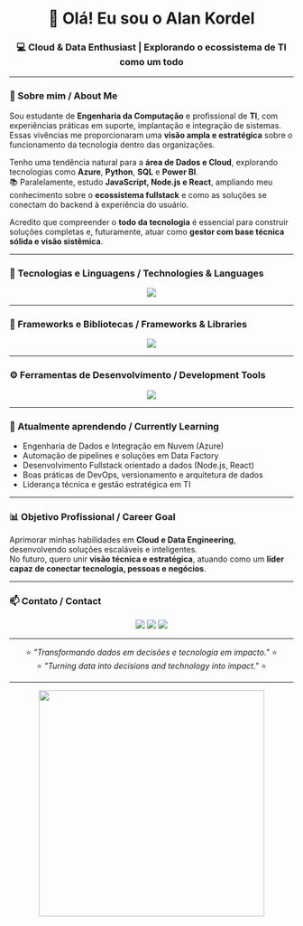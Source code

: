 <h1 align="center">👋 Olá! Eu sou o Alan Kordel</h1>
<h3 align="center">💻 Cloud & Data Enthusiast | Explorando o ecossistema de TI como um todo</h3>

---

### 🚀 Sobre mim / About Me

Sou estudante de **Engenharia da Computação** e profissional de **TI**, com experiências práticas em suporte, implantação e integração de sistemas.  
Essas vivências me proporcionaram uma **visão ampla e estratégica** sobre o funcionamento da tecnologia dentro das organizações.  

Tenho uma tendência natural para a **área de Dados e Cloud**, explorando tecnologias como **Azure**, **Python**, **SQL** e **Power BI**.  
📚 Paralelamente, estudo **JavaScript, Node.js e React**, ampliando meu conhecimento sobre o **ecossistema fullstack** e como as soluções se conectam do backend à experiência do usuário.

Acredito que compreender o **todo da tecnologia** é essencial para construir soluções completas e, futuramente, atuar como **gestor com base técnica sólida e visão sistêmica**.

---

### 🧠 Tecnologias e Linguagens / Technologies & Languages

<p align="center">
  <img src="https://skillicons.dev/icons?i=python,mysql,js,c,cpp" />
</p>

---

### 🚀 Frameworks e Bibliotecas / Frameworks & Libraries

<p align="center">
  <img src="https://skillicons.dev/icons?i=nodejs,react,express,azure,powerbi,docker" />
</p>

---

### ⚙️ Ferramentas de Desenvolvimento / Development Tools

<p align="center">
  <img src="https://skillicons.dev/icons?i=git,github,vscode,figma,postman" />
</p>

---

### 🌱 Atualmente aprendendo / Currently Learning

- Engenharia de Dados e Integração em Nuvem (Azure)  
- Automação de pipelines e soluções em Data Factory  
- Desenvolvimento Fullstack orientado a dados (Node.js, React)  
- Boas práticas de DevOps, versionamento e arquitetura de dados  
- Liderança técnica e gestão estratégica em TI  

---

### 📊 Objetivo Profissional / Career Goal

Aprimorar minhas habilidades em **Cloud e Data Engineering**, desenvolvendo soluções escaláveis e inteligentes.  
No futuro, quero unir **visão técnica e estratégica**, atuando como um **líder capaz de conectar tecnologia, pessoas e negócios**.

---

### 📫 Contato / Contact

<p align="center">
  <a href="mailto:seu.email@exemplo.com"><img src="https://img.shields.io/badge/Email-0078D4?style=for-the-badge&logo=gmail&logoColor=white"/></a>
  <a href="https://linkedin.com/in/alankordel"><img src="https://img.shields.io/badge/LinkedIn-0A66C2?style=for-the-badge&logo=linkedin&logoColor=white"/></a>
  <a href="https://github.com/AlanKordel"><img src="https://img.shields.io/badge/GitHub-333333?style=for-the-badge&logo=github&logoColor=white"/></a>
</p>

---

<p align="center">
  ⭐ <i>"Transformando dados em decisões e tecnologia em impacto."</i> ⭐  
  <br>
  ⭐ <i>"Turning data into decisions and technology into impact."</i> ⭐
</p>

---

<p align="center">
  <img src="https://raw.githubusercontent.com/saadeghi/saadeghi/master/dino.gif" width="400" />
</p>
